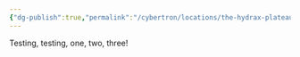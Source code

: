 ```yaml
---
{"dg-publish":true,"permalink":"/cybertron/locations/the-hydrax-plateau/","noteIcon":"default","created":"2025-03-24T17:23:46.620-04:00","updated":"2025-03-24T17:24:28.517-04:00"}
---
```

  
Testing, testing, one, two, three! 
